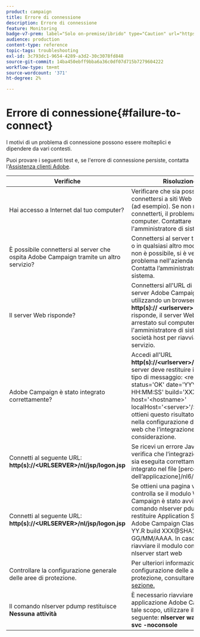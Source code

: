 ```yaml
---
product: campaign
title: Errore di connessione
description: Errore di connessione
feature: Monitoring
badge-v7-prem: label="Solo on-premise/ibrido" type="Caution" url="https://experienceleague.adobe.com/docs/campaign-classic/using/installing-campaign-classic/architecture-and-hosting-models/hosting-models-lp/hosting-models.html?lang=it" tooltip="Applicabile solo alle distribuzioni on-premise e ibride"
audience: production
content-type: reference
topic-tags: troubleshooting
exl-id: 3c793dc1-9654-4289-a3d2-30c3078fd848
source-git-commit: 14ba450ebff9bba6a36c0df07d715b7279604222
workflow-type: tm+mt
source-wordcount: '371'
ht-degree: 2%

---
```


# Errore di connessione{#failure-to-connect}



I motivi di un problema di connessione possono essere molteplici e dipendere da vari contesti.

Puoi provare i seguenti test e, se l&#39;errore di connessione persiste, contatta l&#39;[Assistenza clienti Adobe](https://helpx.adobe.com/it/enterprise/admin-guide.html/enterprise/using/support-for-experience-cloud.ug.html).



<table> 
<thead> 
<tr> 
<th>Verifiche<br /> </th> 
<th>Risoluzione<br /> </th> 
</tr> 
</thead> 
<tbody> 
<tr> 
<td>Hai accesso a Internet dal tuo computer?</td> 
<td>Verificare che sia possibile connettersi a siti Web su Internet (ad esempio). Se non riesci a connetterti, il problema è sul computer. Contattare l'amministratore di sistema.</td>
</tr>
<tr> 
<td>È possibile connettersi al server che ospita Adobe Campaign tramite un altro servizio?</td> 
<td>Connettersi al server tramite SSH o in qualsiasi altro modo. Se ciò non è possibile, si è verificato un problema nell'azienda ospitante. Contatta l’amministratore di sistema.</td>
</tr>
<tr> 
<td>Il server Web risponde?</td> 
<td>Connettersi all'URL di accesso al server Adobe Campaign utilizzando un browser Web: <b>http(s):// &lt;urlserver&gt;</b>. Se non risponde, il server Web viene arrestato sul computer. Contattare l'amministratore di sistema della società host per riavviare il servizio.</td>
</tr>
<tr> 
<td>Adobe Campaign è stato integrato correttamente?</td> 
<td>Accedi all'URL <b>http(s)://&lt;urlserver&gt;/r/test</b>. Il server deve restituire il seguente tipo di messaggio: &lt;redir status='OK' date='YYYY/MM/DD HH:MM:SS' build='XXXX' host='&lt;hostname&gt;' localHost='&lt;server&gt;'/&gt;
Se non ottieni questo risultato, verifica nella configurazione del server web che l’integrazione sia presa in considerazione.</td>
</tr>
<tr> 
<td>Connetti al seguente URL: <b>http(s)://&lt;URLSERVER&gt;/nl/jsp/logon.jsp</b></td>
<td>Se ricevi un errore Java Tomcat, verifica che l’integrazione JAVA sia eseguita correttamente. È integrato nel file [percorso dell’applicazione]/nl6/customer.sh</td>
</tr>
<tr> 
<td>Connetti al seguente URL: <b>http(s)://&lt;URLSERVER&gt;/nl/jsp/logon.jsp</b></td>
<td>Se ottieni una pagina vuota, controlla se il modulo Web Adobe Campaign è stato avviato. Il comando nlserver pdump deve restituire Application Server for Adobe Campaign Classic (7.X YY.R build XXX@SHA1) di GG/MM/AAAA. In caso contrario, riavviare il modulo con il comando nlserver start web</td>
</tr>
<tr>
<td>Controllare la configurazione generale delle aree di protezione.</td>
<td>Per ulteriori informazioni sulla configurazione delle aree di protezione, consultare <a href="https://experienceleague.adobe.com/docs/campaign-classic/using/installing-campaign-classic/additional-configurations/configuring-campaign-server.html#configuring-campaign-server"/>questa sezione.</a></td>
</tr>
<tr>
<td>Il comando nlserver pdump restituisce <b>Nessuna attività</b></td>
<td>È necessario riavviare l'intera applicazione Adobe Campaign. A tale scopo, utilizzare il comando seguente: <b>nlserver watchdog -svc -noconsole</b></td>
</tr>
</tbody> 
</table>
